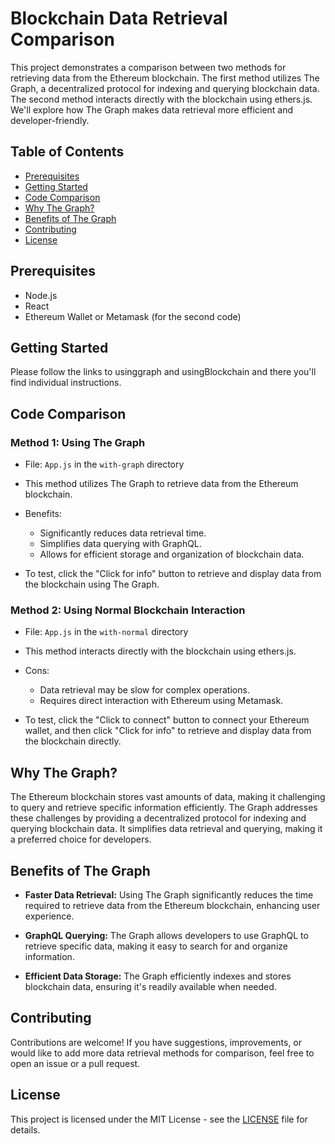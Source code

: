# Blockchain Data Retrieval Comparison

This project demonstrates a comparison between two methods for retrieving data from the Ethereum blockchain. The first method utilizes The Graph, a decentralized protocol for indexing and querying blockchain data. The second method interacts directly with the blockchain using ethers.js. We'll explore how The Graph makes data retrieval more efficient and developer-friendly.

## Table of Contents

- [Prerequisites](#prerequisites)
- [Getting Started](#getting-started)
- [Code Comparison](#code-comparison)
- [Why The Graph?](#why-the-graph)
- [Benefits of The Graph](#benefits-of-the-graph)
- [Contributing](#contributing)
- [License](#license)

## Prerequisites

- Node.js
- React
- Ethereum Wallet or Metamask (for the second code)

## Getting Started

Please follow the links to usinggraph and usingBlockchain and there you'll find individual instructions.

## Code Comparison

### Method 1: Using The Graph

- File: `App.js` in the `with-graph` directory
- This method utilizes The Graph to retrieve data from the Ethereum blockchain.
- Benefits: 

   - Significantly reduces data retrieval time.
   - Simplifies data querying with GraphQL.
   - Allows for efficient storage and organization of blockchain data.
   
- To test, click the "Click for info" button to retrieve and display data from the blockchain using The Graph.

### Method 2: Using Normal Blockchain Interaction

- File: `App.js` in the `with-normal` directory
- This method interacts directly with the blockchain using ethers.js.
- Cons:

   - Data retrieval may be slow for complex operations.
   - Requires direct interaction with Ethereum using Metamask.
   
- To test, click the "Click to connect" button to connect your Ethereum wallet, and then click "Click for info" to retrieve and display data from the blockchain directly.

## Why The Graph?

The Ethereum blockchain stores vast amounts of data, making it challenging to query and retrieve specific information efficiently. The Graph addresses these challenges by providing a decentralized protocol for indexing and querying blockchain data. It simplifies data retrieval and querying, making it a preferred choice for developers.

## Benefits of The Graph

- **Faster Data Retrieval:** Using The Graph significantly reduces the time required to retrieve data from the Ethereum blockchain, enhancing user experience.

- **GraphQL Querying:** The Graph allows developers to use GraphQL to retrieve specific data, making it easy to search for and organize information.

- **Efficient Data Storage:** The Graph efficiently indexes and stores blockchain data, ensuring it's readily available when needed.

## Contributing

Contributions are welcome! If you have suggestions, improvements, or would like to add more data retrieval methods for comparison, feel free to open an issue or a pull request.

## License

This project is licensed under the MIT License - see the [LICENSE](LICENSE) file for details.
